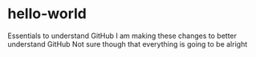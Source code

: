 # hello-world
Essentials to understand GitHub
I am making these changes to better understand GitHub
Not sure though that everything is going to be alright
